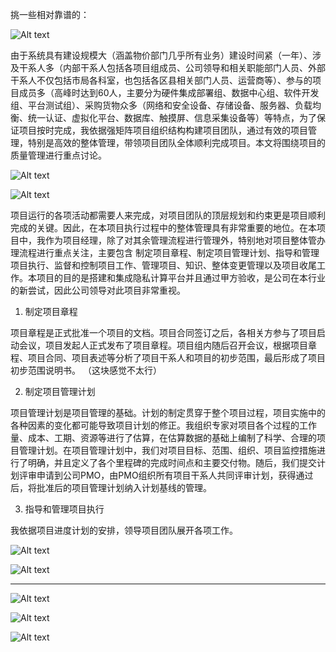 挑一些相对靠谱的：

![Alt text](image-7.png)

由于系统具有建设规模大（涵盖物价部门几乎所有业务）建设时间紧（一年）、涉及干系人多（内部干系人包括各项目组成员、公司领导和相关职能部门人员、外部干系人不仅包括市局各科室，也包括各区县相关部门人员、运营商等）、参与的项目成员多（高峰时达到60人，主要分为硬件集成部署组、数据中心组、软件开发组、平台测试组）、采购货物众多（网络和安全设备、存储设备、服务器、负载均衡、统一认证、虚拟化平台、数据库、触摸屏、信息采集设备等）等特点，为了保证项目按时完成，我依据强矩阵项目组织结构构建项目团队，通过有效的项目管理，特别是高效的整体管理，带领项目团队全体顺利完成项目。本文将围绕项目的质量管理进行重点讨论。

![Alt text](image-13.png)

![Alt text](image-14.png)

项目运行的各项活动都需要人来完成，对项目团队的顶层规划和约束更是项目顺利完成的关键。因此，在本项目执行过程中的整体管理具有非常重要的地位。在本项目中，我作为项目经理，除了对其余管理流程进行管理外，特别地对项目整体管办理流程进行重点关注，主要包含 制定项目章程、制定项目管理计划、指导和管理项目执行、监督和控制项目工作、管理项目、知识、整体变更管理以及项目收尾工作。本项目的目的是搭建和集成隐私计算平台并且通过甲方验收，是公司在本行业的新尝试，因此公司领导对此项目非常重视。

1. 制定项目章程

项目章程是正式批准一个项目的文档。项目合同签订之后，各相关方参与了项目启动会议，项目发起人正式发布了项目章程。项目组内随后召开会议，根据项目章程、项目合同、项目表述等分析了项目干系人和项目的初步范围，最后形成了项目初步范围说明书。
（这块感觉不太行）

2. 制定项目管理计划

项目管理计划是项目管理的基础。计划的制定贯穿于整个项目过程，项目实施中的各种因素的变化都可能导致项目计划的修正。我组织专家对项目各个过程的工作量、成本、工期、资源等进行了估算，在估算数据的基础上编制了科学、合理的项目管理计划。在项目管理计划中，我们对项目目标、范围、组织、项目监控措施进行了明确，并且定义了各个里程碑的完成时间点和主要交付物。随后，我们提交计划评审申请到公司PMO，由PMO组织所有项目干系人共同评审计划，获得通过后，将批准后的项目管理计划纳入计划基线的管理。

3. 指导和管理项目执行

我依据项目进度计划的安排，领导项目团队展开各项工作。

![Alt text](image-15.png)

![Alt text](image-16.png)


------

![Alt text](image-72.png)

![Alt text](image-73.png)

![Alt text](image-74.png)